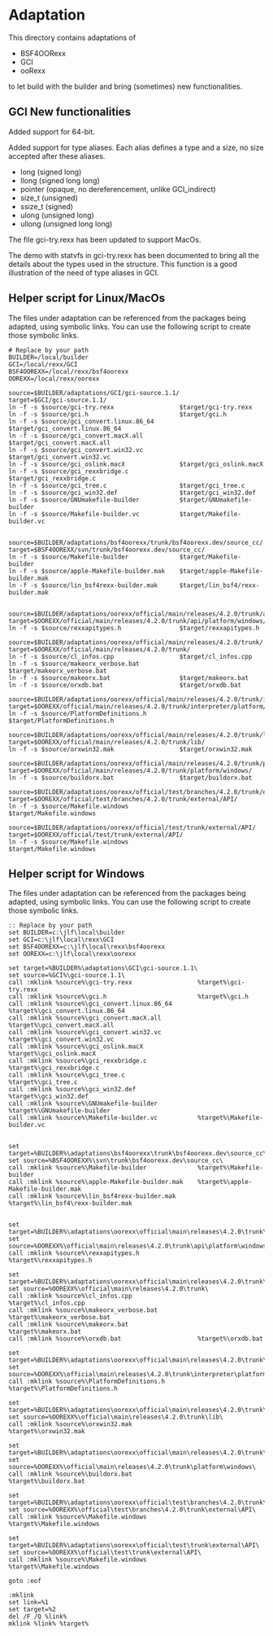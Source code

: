 Adaptation
==========

This directory contains adaptations of

- BSF4OORexx
- GCI
- ooRexx

to let build with the builder and bring (sometimes) new functionalities.

GCI New functionalities
-----------------------

Added support for 64-bit.

Added support for type aliases.
Each alias defines a type and a size, no size accepted after these aliases.

- long (signed long)
- llong (signed long long)
- pointer (opaque, no dereferencement, unlike GCI_indirect)
- size_t (unsigned)
- ssize_t (signed)
- ulong (unsigned long)
- ullong (unsigned long long)

The file gci-try.rexx has been updated to support MacOs.

The demo with statvfs in gci-try.rexx has been documented to bring all the
details about the types used in the structure. This function is a good
illustration of the need of type aliases in GCI.

Helper script for Linux/MacOs
-----------------------------
The files under adaptation can be referenced from the packages being adapted,
using symbolic links. You can use the following script to create those symbolic links.

    # Replace by your path
    BUILDER=/local/builder
    GCI=/local/rexx/GCI
    BSF4OOREXX=/local/rexx/bsf4oorexx
    OOREXX=/local/rexx/oorexx

    source=$BUILDER/adaptations/GCI/gci-source.1.1/
    target=$GCI/gci-source.1.1/
    ln -f -s $source/gci-try.rexx                  $target/gci-try.rexx
    ln -f -s $source/gci.h                         $target/gci.h
    ln -f -s $source/gci_convert.linux.86_64       $target/gci_convert.linux.86_64
    ln -f -s $source/gci_convert.macX.all          $target/gci_convert.macX.all
    ln -f -s $source/gci_convert.win32.vc          $target/gci_convert.win32.vc
    ln -f -s $source/gci_oslink.macX               $target/gci_oslink.macX
    ln -f -s $source/gci_rexxbridge.c              $target/gci_rexxbridge.c
    ln -f -s $source/gci_tree.c                    $target/gci_tree.c
    ln -f -s $source/gci_win32.def                 $target/gci_win32.def
    ln -f -s $source/GNUmakefile-builder           $target/GNUmakefile-builder
    ln -f -s $source/Makefile-builder.vc           $target/Makefile-builder.vc


    source=$BUILDER/adaptations/bsf4oorexx/trunk/bsf4oorexx.dev/source_cc/
    target=$BSF4OOREXX/svn/trunk/bsf4oorexx.dev/source_cc/
    ln -f -s $source/Makefile-builder              $target/Makefile-builder
    ln -f -s $source/apple-Makefile-builder.mak    $target/apple-Makefile-builder.mak
    ln -f -s $source/lin_bsf4rexx-builder.mak      $target/lin_bsf4/rexx-builder.mak


    source=$BUILDER/adaptations/oorexx/official/main/releases/4.2.0/trunk/api/platform/windows/
    target=$OOREXX/official/main/releases/4.2.0/trunk/api/platform/windows/
    ln -f -s $source/rexxapitypes.h                $target/rexxapitypes.h

    source=$BUILDER/adaptations/oorexx/official/main/releases/4.2.0/trunk/
    target=$OOREXX/official/main/releases/4.2.0/trunk/
    ln -f -s $source/cl_infos.cpp                  $target/cl_infos.cpp
    ln -f -s $source/makeorx_verbose.bat           $target/makeorx_verbose.bat
    ln -f -s $source/makeorx.bat                   $target/makeorx.bat
    ln -f -s $source/orxdb.bat                     $target/orxdb.bat

    source=$BUILDER/adaptations/oorexx/official/main/releases/4.2.0/trunk/interpreter/platform/windows/
    target=$OOREXX/official/main/releases/4.2.0/trunk/interpreter/platform/windows/
    ln -f -s $source/PlatformDefinitions.h         $target/PlatformDefinitions.h

    source=$BUILDER/adaptations/oorexx/official/main/releases/4.2.0/trunk/lib/
    target=$OOREXX/official/main/releases/4.2.0/trunk/lib/
    ln -f -s $source/orxwin32.mak                  $target/orxwin32.mak

    source=$BUILDER/adaptations/oorexx/official/main/releases/4.2.0/trunk/platform/windows/
    target=$OOREXX/official/main/releases/4.2.0/trunk/platform/windows/
    ln -f -s $source/buildorx.bat                  $target/buildorx.bat

    source=$BUILDER/adaptations/oorexx/official/test/branches/4.2.0/trunk/external/API/
    target=$OOREXX/official/test/branches/4.2.0/trunk/external/API/
    ln -f -s $source/Makefile.windows              $target/Makefile.windows

    source=$BUILDER/adaptations/oorexx/official/test/trunk/external/API/
    target=$OOREXX/official/test/trunk/external/API/
    ln -f -s $source/Makefile.windows              $target/Makefile.windows


Helper script for Windows
-------------------------
The files under adaptation can be referenced from the packages being adapted,
using symbolic links. You can use the following script to create those symbolic links.

    :: Replace by your path
    set BUILDER=c:\jlf\local\builder
    set GCI=c:\jlf\local\rexx\GCI
    set BSF4OOREXX=c:\jlf\local\rexx\bsf4oorexx
    set OOREXX=c:\jlf\local\rexx\oorexx

    set target=%BUILDER%\adaptations\GCI\gci-source.1.1\
    set source=%GCI%\gci-source.1.1\
    call :mklink %source%\gci-try.rexx                  %target%\gci-try.rexx
    call :mklink %source%\gci.h                         %target%\gci.h
    call :mklink %source%\gci_convert.linux.86_64       %target%\gci_convert.linux.86_64
    call :mklink %source%\gci_convert.macX.all          %target%\gci_convert.macX.all
    call :mklink %source%\gci_convert.win32.vc          %target%\gci_convert.win32.vc
    call :mklink %source%\gci_oslink.macX               %target%\gci_oslink.macX
    call :mklink %source%\gci_rexxbridge.c              %target%\gci_rexxbridge.c
    call :mklink %source%\gci_tree.c                    %target%\gci_tree.c
    call :mklink %source%\gci_win32.def                 %target%\gci_win32.def
    call :mklink %source%\GNUmakefile-builder           %target%\GNUmakefile-builder
    call :mklink %source%\Makefile-builder.vc           %target%\Makefile-builder.vc


    set target=%BUILDER%\adaptations\bsf4oorexx\trunk\bsf4oorexx.dev\source_cc\
    set source=%BSF4OOREXX%\svn\trunk\bsf4oorexx.dev\source_cc\
    call :mklink %source%\Makefile-builder              %target%\Makefile-builder
    call :mklink %source%\apple-Makefile-builder.mak    %target%\apple-Makefile-builder.mak
    call :mklink %source%\lin_bsf4rexx-builder.mak      %target%\lin_bsf4\rexx-builder.mak


    set target=%BUILDER%\adaptations\oorexx\official\main\releases\4.2.0\trunk\api\platform\windows\
    set source=%OOREXX%\official\main\releases\4.2.0\trunk\api\platform\windows\
    call :mklink %source%\rexxapitypes.h                %target%\rexxapitypes.h

    set target=%BUILDER%\adaptations\oorexx\official\main\releases\4.2.0\trunk\
    set source=%OOREXX%\official\main\releases\4.2.0\trunk\
    call :mklink %source%\cl_infos.cpp                          %target%\cl_infos.cpp
    call :mklink %source%\makeorx_verbose.bat           %target%\makeorx_verbose.bat
    call :mklink %source%\makeorx.bat                   %target%\makeorx.bat
    call :mklink %source%\orxdb.bat                     %target%\orxdb.bat

    set target=%BUILDER%\adaptations\oorexx\official\main\releases\4.2.0\trunk\interpreter\platform\windows\
    set source=%OOREXX%\official\main\releases\4.2.0\trunk\interpreter\platform\windows\
    call :mklink %source%\PlatformDefinitions.h         %target%\PlatformDefinitions.h

    set target=%BUILDER%\adaptations\oorexx\official\main\releases\4.2.0\trunk\lib\
    set source=%OOREXX%\official\main\releases\4.2.0\trunk\lib\
    call :mklink %source%\orxwin32.mak                  %target%\orxwin32.mak

    set target=%BUILDER%\adaptations\oorexx\official\main\releases\4.2.0\trunk\platform\windows\
    set source=%OOREXX%\official\main\releases\4.2.0\trunk\platform\windows\
    call :mklink %source%\buildorx.bat                  %target%\buildorx.bat

    set target=%BUILDER%\adaptations\oorexx\official\test\branches\4.2.0\trunk\external\API\
    set source=%OOREXX%\official\test\branches\4.2.0\trunk\external\API\
    call :mklink %source%\Makefile.windows              %target%\Makefile.windows

    set target=%BUILDER%\adaptations\oorexx\official\test\trunk\external\API\
    set source=%OOREXX%\official\test\trunk\external\API\
    call :mklink %source%\Makefile.windows              %target%\Makefile.windows

    goto :eof

    :mklink
    set link=%1
    set target=%2
    del /F /Q %link%
    mklink %link% %target%
